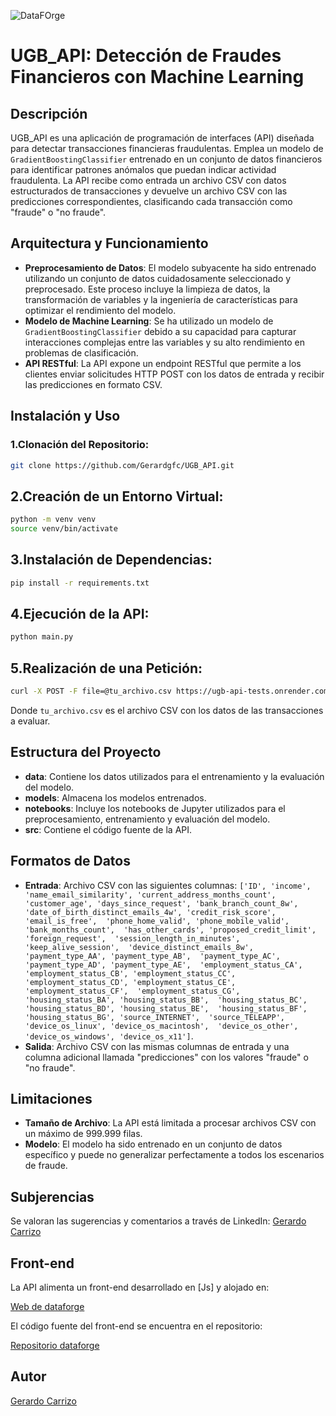 ![DataFOrge](https://drive.google.com/file/d/1vj-A5Lvf7B-MLfIMi4yMjgdy6uSSDVlx/view?usp=sharing)

# UGB_API: Detección de Fraudes Financieros con Machine Learning

## Descripción
UGB_API es una aplicación de programación de interfaces (API) diseñada para detectar transacciones financieras fraudulentas. Emplea un modelo de `GradientBoostingClassifier` entrenado en un conjunto de datos financieros para identificar patrones anómalos que puedan indicar actividad fraudulenta. La API recibe como entrada un archivo CSV con datos estructurados de transacciones y devuelve un archivo CSV con las predicciones correspondientes, clasificando cada transacción como "fraude" o "no fraude".

## Arquitectura y Funcionamiento
- **Preprocesamiento de Datos**: El modelo subyacente ha sido entrenado utilizando un conjunto de datos cuidadosamente seleccionado y preprocesado. Este proceso incluye la limpieza de datos, la transformación de variables y la ingeniería de características para optimizar el rendimiento del modelo.
- **Modelo de Machine Learning**: Se ha utilizado un modelo de `GradientBoostingClassifier` debido a su capacidad para capturar interacciones complejas entre las variables y su alto rendimiento en problemas de clasificación.
- **API RESTful**: La API expone un endpoint RESTful que permite a los clientes enviar solicitudes HTTP POST con los datos de entrada y recibir las predicciones en formato CSV.

## Instalación y Uso

### 1.Clonación del Repositorio:
```bash
git clone https://github.com/Gerardgfc/UGB_API.git
```
## 2.Creación de un Entorno Virtual:

```bash
python -m venv venv
source venv/bin/activate
```
## 3.Instalación de Dependencias:

````bash
pip install -r requirements.txt
````
## 4.Ejecución de la API:

````bash
python main.py
````
## 5.Realización de una Petición:

````bash
curl -X POST -F file=@tu_archivo.csv https://ugb-api-tests.onrender.com/
````

Donde <code>tu_archivo.csv</code> es el archivo CSV con los datos de las transacciones a evaluar.

## Estructura del Proyecto

- **data**: Contiene los datos utilizados para el entrenamiento y la evaluación del modelo.
- **models**: Almacena los modelos entrenados.
- **notebooks**: Incluye los notebooks de Jupyter utilizados para el preprocesamiento, entrenamiento y evaluación del modelo.
- **src**: Contiene el código fuente de la API.

## Formatos de Datos

- **Entrada**: Archivo CSV con las siguientes columnas: `['ID', 'income', 'name_email_similarity', 'current_address_months_count', 
    'customer_age', 'days_since_request', 'bank_branch_count_8w', 
    'date_of_birth_distinct_emails_4w', 'credit_risk_score', 'email_is_free', 
    'phone_home_valid', 'phone_mobile_valid', 'bank_months_count', 
    'has_other_cards', 'proposed_credit_limit', 'foreign_request', 
    'session_length_in_minutes', 'keep_alive_session', 
    'device_distinct_emails_8w', 'payment_type_AA', 'payment_type_AB', 
    'payment_type_AC', 'payment_type_AD', 'payment_type_AE', 
    'employment_status_CA', 'employment_status_CB', 'employment_status_CC', 
    'employment_status_CD', 'employment_status_CE', 'employment_status_CF', 
    'employment_status_CG', 'housing_status_BA', 'housing_status_BB', 
    'housing_status_BC', 'housing_status_BD', 'housing_status_BE', 
    'housing_status_BF', 'housing_status_BG', 'source_INTERNET', 
    'source_TELEAPP', 'device_os_linux', 'device_os_macintosh', 
    'device_os_other', 'device_os_windows', 'device_os_x11']`.
- **Salida**: Archivo CSV con las mismas columnas de entrada y una columna adicional llamada "predicciones" con los valores "fraude" o "no fraude".

## Limitaciones

- **Tamaño de Archivo**: La API está limitada a procesar archivos CSV con un máximo de 999.999 filas.
- **Modelo**: El modelo ha sido entrenado en un conjunto de datos específico y puede no generalizar perfectamente a todos los escenarios de fraude.

## Subjerencias

Se valoran las sugerencias y comentarios a través de LinkedIn: [Gerardo Carrizo](https://www.linkedin.com/in/gerardo-carrizo/)

## Front-end

La API alimenta un front-end desarrollado en [Js] y alojado en:

[Web de dataforge](https://gerardgfc.github.io/dataforge/)

El código fuente del front-end se encuentra en el repositorio:

[Repositorio dataforge](https://github.com/Gerardgfc/dataforge)

## Autor

[Gerardo Carrizo](https://www.linkedin.com/in/gerardo-carrizo/)  


